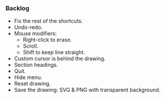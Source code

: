### Backlog

- Fix the rest of the shortcuts.
- Undo-redo.
- Mouse modifiers:
  - Right-click to erase.
  - Scroll.
  - Shift to keep line straight.
- Custom cursor is behind the drawing.
- Section headings.
- Quit.
- Hide menu.
- Reset drawing.
- Save the drawing: SVG & PNG with transparent background.
